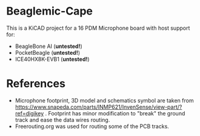 # Beaglemic-Cape

This is a KiCAD project for a 16 PDM Microphone board with host support for:
 * BeagleBone AI (**untested!**)
 * PocketBeagle (**untested!**)
 * ICE40HX8K-EVB1 (**untested!**)

# References
 * Microphone footprint, 3D model and schematics symbol are taken from https://www.snapeda.com/parts/INMP621/InvenSense/view-part/?ref=digikey . Footprint has minor modification to "break" the ground track and ease the data wires routing.
 * Freerouting.org was used for routing some of the PCB tracks.
